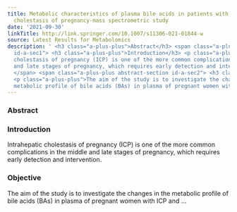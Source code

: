 ```yaml
---
title: Metabolic characteristics of plasma bile acids in patients with intrahepatic
  cholestasis of pregnancy-mass spectrometric study
date: '2021-09-30'
linkTitle: http://link.springer.com/10.1007/s11306-021-01844-w
source: Latest Results for Metabolomics
description: ' <h3 class="a-plus-plus">Abstract</h3> <span class="a-plus-plus abstract-section
  id-a-sec1"> <h3 class="a-plus-plus">Introduction</h3> <p class="a-plus-plus">Intrahepatic
  cholestasis of pregnancy (ICP) is one of the more common complications in the middle
  and late stages of pregnancy, which requires early detection and intervention.</p>
  </span> <span class="a-plus-plus abstract-section id-a-sec2"> <h3 class="a-plus-plus">Objective</h3>
  <p class="a-plus-plus">The aim of the study is to investigate the changes in the
  metabolic profile of bile acids (BAs) in plasma of pregnant women with ICP and  ...'
---
```

 <h3 class="a-plus-plus">Abstract</h3> <span class="a-plus-plus abstract-section id-a-sec1"> <h3 class="a-plus-plus">Introduction</h3> <p class="a-plus-plus">Intrahepatic cholestasis of pregnancy (ICP) is one of the more common complications in the middle and late stages of pregnancy, which requires early detection and intervention.</p> </span> <span class="a-plus-plus abstract-section id-a-sec2"> <h3 class="a-plus-plus">Objective</h3> <p class="a-plus-plus">The aim of the study is to investigate the changes in the metabolic profile of bile acids (BAs) in plasma of pregnant women with ICP and  ...